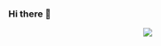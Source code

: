 ### Hi there 👋

<!--
**Kudchky/Kudchky** is a ✨ _special_ ✨ repository because its `README.md` (this file) appears on your GitHub profile.

Here are some ideas to get you started:

- 🔭 I’m currently working on ...
- 🌱 I’m currently learning ...
- 👯 I’m looking to collaborate on ...
- 🤔 I’m looking for help with ...
- 💬 Ask me about ...
- 📫 How to reach me: ...
- 😄 Pronouns: ...
- ⚡ Fun fact: ...
-->

<p align="center">
  <a href="https://skillicons.dev">
    <img src="[https://skillicons.dev/icons?i=git,kubernetes,docker,c,vim](https://skillicons.dev/icons?i=html,css,js,react,emotion,nodejs,ruby,rails,postgres,git,github,linux,vim,vscode)https://skillicons.dev/icons?i=html,css,js,react,emotion,nodejs,ruby,rails,postgres,git,github,linux,vim,vscode" />
  </a>
</p>

